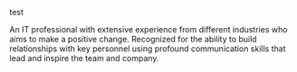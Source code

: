 test

An IT professional with extensive experience from different industries who aims to make a positive change. Recognized for the ability to build relationships with key personnel using profound communication skills that lead and inspire the team and company.

